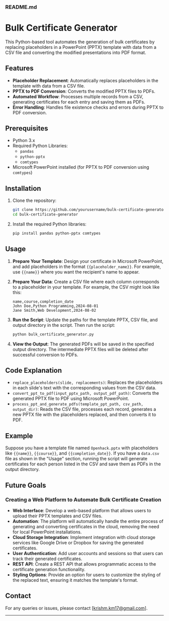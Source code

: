 ### README.md

# Bulk Certificate Generator

This Python-based tool automates the generation of bulk certificates by replacing placeholders in a PowerPoint (PPTX) template with data from a CSV file and converting the modified presentations into PDF format.

## Features

- **Placeholder Replacement**: Automatically replaces placeholders in the template with data from a CSV file.
- **PPTX to PDF Conversion**: Converts the modified PPTX files to PDFs.
- **Automated Workflow**: Processes multiple records from a CSV, generating certificates for each entry and saving them as PDFs.
- **Error Handling**: Handles file existence checks and errors during PPTX to PDF conversion.

## Prerequisites

- Python 3.x
- Required Python Libraries:
  - `pandas`
  - `python-pptx`
  - `comtypes`
- Microsoft PowerPoint installed (for PPTX to PDF conversion using `comtypes`)

## Installation

1. Clone the repository:
   ```bash
   git clone https://github.com/yourusername/bulk-certificate-generator.git
   cd bulk-certificate-generator
   ```

2. Install the required Python libraries:
   ```bash
   pip install pandas python-pptx comtypes
   ```

## Usage

1. **Prepare Your Template**: Design your certificate in Microsoft PowerPoint, and add placeholders in the format `{{placeholder_name}}`. For example, use `{{name}}` where you want the recipient's name to appear.

2. **Prepare Your Data**: Create a CSV file where each column corresponds to a placeholder in your template. For example, the CSV might look like this:

   ```csv
   name,course,completion_date
   John Doe,Python Programming,2024-08-01
   Jane Smith,Web Development,2024-08-02
   ```

3. **Run the Script**: Update the paths for the template PPTX, CSV file, and output directory in the script. Then run the script:

   ```bash
   python bulk_certificate_generator.py
   ```

4. **View the Output**: The generated PDFs will be saved in the specified output directory. The intermediate PPTX files will be deleted after successful conversion to PDFs.

## Code Explanation

- `replace_placeholders(slide, replacements)`: Replaces the placeholders in each slide's text with the corresponding values from the CSV data.
- `convert_ppt_to_pdf(input_pptx_path, output_pdf_path)`: Converts the generated PPTX file to PDF using Microsoft PowerPoint.
- `process_ppt_and_generate_pdfs(template_ppt_path, csv_path, output_dir)`: Reads the CSV file, processes each record, generates a new PPTX file with the placeholders replaced, and then converts it to PDF.

## Example

Suppose you have a template file named `Openhack.pptx` with placeholders like `{{name}}`, `{{course}}`, and `{{completion_date}}`. If you have a `data.csv` file as shown in the "Usage" section, running the script will generate certificates for each person listed in the CSV and save them as PDFs in the output directory.

## Future Goals

### Creating a Web Platform to Automate Bulk Certificate Creation

- **Web Interface**: Develop a web-based platform that allows users to upload their PPTX templates and CSV files.
- **Automation**: The platform will automatically handle the entire process of generating and converting certificates in the cloud, removing the need for local PowerPoint installations.
- **Cloud Storage Integration**: Implement integration with cloud storage services like Google Drive or Dropbox for saving the generated certificates.
- **User Authentication**: Add user accounts and sessions so that users can track their generated certificates.
- **REST API**: Create a REST API that allows programmatic access to the certificate generation functionality.
- **Styling Options**: Provide an option for users to customize the styling of the replaced text, ensuring it matches the template's format.

## Contact

For any queries or issues, please contact [krishm.km17@gmail.com].

---

